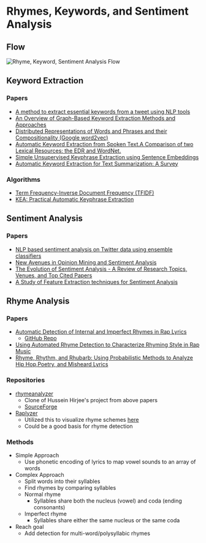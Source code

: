 # Rhymes, Keywords, and Sentiment Analysis

## Flow

![Rhyme, Keyword, Sentiment Analysis Flow](https://github.com/richardsavery/interactive-hiphop/raw/master/images/rhymekeywordsentiment.png)

## Keyword Extraction
### Papers
- [A method to extract essential keywords from a tweet using NLP tools](https://ieeexplore.ieee.org/abstract/document/7829895)
- [An Overview of Graph-Based Keyword Extraction Methods and Approaches](https://hrcak.srce.hr/file/207669)
- [Distributed Representations of Words and Phrases and their Compositionality (Google word2vec)](https://papers.nips.cc/paper/5021-distributed-representations-of-words-and-phrases-and-their-compositionality.pdf)
- [Automatic Keyword Extraction from Spoken Text.A Comparison of two Lexical Resources: the EDR and WordNet.](https://arxiv.org/ftp/cs/papers/0410/0410062.pdf)
- [Simple Unsupervised Keyphrase Extraction using Sentence Embeddings](https://arxiv.org/abs/1801.04470)
- [Automatic Keyword Extraction for Text Summarization: A Survey](https://arxiv.org/abs/1704.03242)

### Algorithms

- [Term Frequency-Inverse Document Frequency (TFIDF)](https://en.wikipedia.org/wiki/Tf%E2%80%93idf)
- [KEA: Practical Automatic Keyphrase Extraction](https://www.cs.waikato.ac.nz/~ml/publications/2005/chap_Witten-et-al_Windows.pdf)

## Sentiment Analysis
### Papers
- [NLP based sentiment analysis on Twitter data using ensemble classifiers](https://ieeexplore.ieee.org/abstract/document/7219856)
- [New Avenues in Opinion Mining and Sentiment Analysis](https://ieeexplore.ieee.org/abstract/document/6468032)
- [The Evolution of Sentiment Analysis - A Review of Research Topics, Venues, and Top Cited Papers](https://arxiv.org/abs/1612.01556)
- [A Study of Feature Extraction techniques for Sentiment Analysis](https://arxiv.org/abs/1906.01573)

## Rhyme Analysis
### Papers
- [Automatic Detection of Internal and Imperfect Rhymes in Rap Lyrics](http://ismir2009.ismir.net/proceedings/OS8-1.pdf)
  - [GitHub Repo](https://github.com/smhanov/rhymeanalyzer)
- [Using Automated Rhyme Detection to  Characterize Rhyming Style in Rap Music](https://pdfs.semanticscholar.org/8b66/ea2b1fdc0d7df782545886930ddac0daa1de.pdf)
- [Rhyme, Rhythm, and Rhubarb: Using Probabilistic Methods to Analyze Hip Hop,Poetry, and Misheard Lyrics](https://uwspace.uwaterloo.ca/bitstream/handle/10012/5419/Hirjee_Hussein.pdf?sequence=1&isAllowed=y)

### Repositories

- [rhymeanalyzer](https://github.com/smhanov/rhymeanalyzer)
  - Clone of Hussein Hirjee's project from above papers
  - [SourceForge](https://sourceforge.net/projects/rhymeanalyzer/)
- [Raplyzer](https://github.com/angelogiomateo/Raplyzer)
  - Utilized this to visualize rhyme schemes [here](https://github.com/RFirstman/hiphop-jazz-analysis)
  - Could be a good basis for rhyme detection

### Methods
- Simple Approach
  - Use phonetic encoding of lyrics to map vowel sounds to an array of words
- Complex Approach
  - Split words into their syllables
  - Find rhymes by comparing syllables
  - Normal rhyme
    - Syllables share both the nucleus (vowel) and coda (ending consonants)
  - Imperfect rhyme
    - Syllables share either the same nucleus or the same coda
- Reach goal
  - Add detection for multi-word/polysyllabic rhymes
